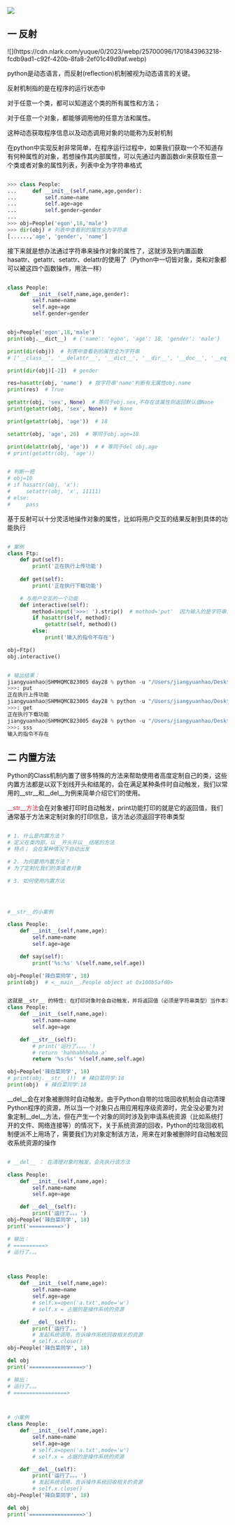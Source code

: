 ![](https://cdn.nlark.com/yuque/0/2023/png/25700096/1701843949255-dade8eaa-ba2c-42f3-9836-05252d18487b.png)

<h2 id="So6WY"><font style="color:rgb(18, 18, 18);">一 反射</font></h2>
![](https://cdn.nlark.com/yuque/0/2023/webp/25700096/1701843963218-fcdb9ad1-c92f-420b-8fa8-2ef01c49d9af.webp)

<font style="color:rgb(18, 18, 18);">  
</font>

<font style="color:rgb(18, 18, 18);">python是动态语言，而反射(reflection)机制被视为动态语言的关键。</font>

<font style="color:rgb(18, 18, 18);">反射机制指的是在程序的运行状态中</font>

<font style="color:rgb(18, 18, 18);">对于任意一个类，都可以知道这个类的所有属性和方法；</font>

<font style="color:rgb(18, 18, 18);">对于任意一个对象，都能够调用他的任意方法和属性。</font>

<font style="color:rgb(18, 18, 18);">这种动态获取程序信息以及动态调用对象的功能称为反射机制</font>

<font style="color:rgb(18, 18, 18);"></font>

<font style="color:rgb(18, 18, 18);">在python中实现反射非常简单，在程序运行过程中，如果我们获取一个不知道存有何种属性的对象，若想操作其内部属性，可以先通过内置函数dir来获取任意一个类或者对象的属性列表，列表中全为字符串格式</font>

```python

>>> class People:
...     def __init__(self,name,age,gender):
...         self.name=name
...         self.age=age
...         self.gender=gender
... 
>>> obj=People('egon',18,'male')
>>> dir(obj) # 列表中查看到的属性全为字符串
[......,'age', 'gender', 'name']

```

<font style="color:rgb(18, 18, 18);"></font>

<font style="color:rgb(18, 18, 18);">接下来就是想办法通过字符串来操作对象的属性了，这就涉及到内置函数hasattr、getattr、setattr、delattr的使用了（Python中一切皆对象，类和对象都可以被这四个函数操作，用法一样）</font>

```python

class People:
    def __init__(self,name,age,gender):
        self.name=name
        self.age=age
        self.gender=gender


obj=People('egon',18,'male')
print(obj.__dict__)  # {'name': 'egon', 'age': 18, 'gender': 'male'}

print(dir(obj))  # 列表中查看到的属性全为字符串
# ['__class__', '__delattr__', '__dict__', '__dir__', '__doc__', '__eq__', '__format__', '__ge__', '__getattribute__', '__gt__', '__hash__', '__init__', '__init_subclass__', '__le__', '__lt__', '__module__', '__ne__', '__new__', '__reduce__', '__reduce_ex__', '__repr__', '__setattr__', '__sizeof__', '__str__', '__subclasshook__', '__weakref__', 'age', 'gender', 'name']

print(dir(obj)[-2])  # gender

res=hasattr(obj, 'name')  # 按字符串'name'判断有无属性obj.name
print(res)  # True

getattr(obj, 'sex', None)  # 等同于obj.sex,不存在该属性则返回默认值None
print(getattr(obj, 'sex', None))  # None 

print(getattr(obj, 'age'))  # 18

setattr(obj, 'age', 20)  # 等同于obj.age=18

print(delattr(obj, 'age'))  # # 等同于del obj.age
# print(getattr(obj, 'age'))

```

<font style="color:rgb(18, 18, 18);"></font>

```bash

# 判断一把
# obj=10
# if hasattr(obj, 'x'):
#     setattr(obj, 'x', 11111)
# else:
#     pass

```

<font style="color:rgb(18, 18, 18);">基于反射可以十分灵活地操作对象的属性，比如将用户交互的结果反射到具体的功能执行</font>

```python

# 案例
class Ftp:
    def put(self):
        print('正在执行上传功能')
    
    def get(self):
        print('正在执行下载功能')

    # 与用户交互的一个功能
    def interactive(self):
        method=input('>>>: ').strip()  # mothod='put'  因为输入的是字符串，相当于把put赋值给method，但是不能self.method,因为self一般是.属性的，
        if hasattr(self, method):
            getattr(self, method)()
        else:
            print('输入的指令不存在')

obj=Ftp()
obj.interactive()


# 输出结果：
jiangyuanhao@SHMHQMCB23005 day28 % python -u "/Users/jiangyuanhao/Desktop/project-demo/python-demo/day28/08 反射.py"
>>>: put
正在执行上传功能
jiangyuanhao@SHMHQMCB23005 day28 % python -u "/Users/jiangyuanhao/Desktop/project-demo/python-demo/day28/08 反射.py"
>>>: get
正在执行下载功能
jiangyuanhao@SHMHQMCB23005 day28 % python -u "/Users/jiangyuanhao/Desktop/project-demo/python-demo/day28/08 反射.py"
>>>: sss
输入的指令不存在

```

<h2 id="o1gt9"><font style="color:rgb(18, 18, 18);">二 内置方法</font></h2>
<font style="color:rgb(18, 18, 18);">Python的Class机制内置了很多特殊的方法来帮助使用者高度定制自己的类，这些内置方法都是以双下划线开头和结尾的，会在满足某种条件时自动触发，我们以常用的__str__和__del__为例来简单介绍它们的使用。</font>

<font style="color:rgb(18, 18, 18);"></font>

<font style="color:#DF2A3F;">__str__方法</font><font style="color:rgb(18, 18, 18);">会在对象被打印时自动触发，print功能打印的就是它的返回值，我们通常基于方法来定制对象的打印信息，该方法必须返回字符串类型</font>

```python

# 1. 什么是内置方法？
# 定义在类内部，以__开头并以__结尾的方法
# 特点； 会在某种情况下自动出发

# 2. 为何要用内置方法？
# 为了定制化我们的类或者对象

# 3. 如何使用内置方法




#__str__的小案例

class People:
    def __init__(self,name,age):
        self.name=name
        self.age=age

    def say(self):
        print('%s:%s' %(self.name,self.age))

obj=People('辣白菜同学', 18)
print(obj)  # <__main__.People object at 0x100b5afd0>


这就是__str__ 的特性: 在打印对象时会自动触发，并将返回值（必须是字符串类型）当作本次打印的结果输出
class People:
    def __init__(self,name,age):
        self.name=name
        self.age=age

    def __str__(self):
        # print('运行了。。。。')
        # return 'hahhahhhaha a'
        return '%s:%s' %(self.name,self.age)

obj=People('辣白菜同学', 18)
# print(obj.__str__())  # 辣白菜同学:18
print(obj)  # 辣白菜同学:18

```

<font style="color:rgb(18, 18, 18);">__del__会在对象被删除时自动触发。由于Python自带的垃圾回收机制会自动清理Python程序的资源，所以当一个对象只占用应用程序级资源时，完全没必要为对象定制__del__方法，但在产生一个对象的同时涉及到申请系统资源（比如系统打开的文件、网络连接等）的情况下，关于系统资源的回收，Python的垃圾回收机制便派不上用场了，需要我们为对象定制该方法，用来在对象被删除时自动触发回收系统资源的操作</font>

```python

# __del__ ： 在清理对象时触发，会先执行该方法

class People:
    def __init__(self,name,age):
        self.name=name
        self.age=age

    def __del__(self):
        print('运行了。。。')
obj=People('辣白菜同学', 18)
print('==========>')

# 输出：
# ==========>
# 运行了。。。



class People:
    def __init__(self,name,age):
        self.name=name
        self.age=age
        # self.x=open('a.txt',mode='w')
        # self.x = 占据的是操作系统的资源

    def __del__(self):
        print('运行了。。。')
        # 发起系统调用，告诉操作系统回收相关的资源
        # self.x.close()
obj=People('辣白菜同学', 18)

del obj
print('=================>')

# 输出：
# 运行了。。。
# =================>



# 小案例
class People:
    def __init__(self,name,age):
        self.name=name
        self.age=age
        # self.x=open('a.txt',mode='w')
        # self.x = 占据的是操作系统的资源

    def __del__(self):
        print('运行了。。。')
        # 发起系统调用，告诉操作系统回收相关的资源
        # self.x.close()
obj=People('辣白菜同学', 18)

del obj
print('=================>')

```

